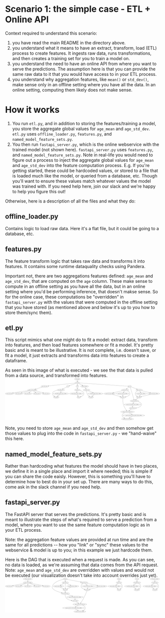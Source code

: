 # Scenario 1: the simple case - ETL + Online API

Context required to understand this scenario:
1. you have read the main README in the directory above.
2. you understand what it means to have an extract, transform, load (ETL) process to create features. It ingests raw data,
runs transformations, and then creates a training set for you to train a model on.
3. you understand the need to have an online API from where you want to serve the predictions. The assumption here is
that you can provide the same raw data to it that you would have access to in your ETL process.
4. you understand why aggregation features, like `mean()` or `std_dev()`, make sense only in an
offline setting where you have all the data. In an online setting, computing them likely does not make sense.

# How it works

1. You run `etl.py`, and in addition to storing the features/training a model, you store the aggregate global values
for `age_mean` and `age_std_dev`. `etl.py` uses `offline_loader.py`, `features.py`, and `named_model_feature_sets.py`.
2. You then run `fastapi_server.py`, which is the online webservice with the trained model (not shown here). `fastapi_server.py`
uses `features.py`, and `named_model_feature_sets.py`.
Note in real-life you would need to figure out a process to inject the aggregate global values for `age_mean` and `age_std_dev`
into the feature computation process. E.g. If you're getting started, these could be hardcoded values, or stored to a file that
is loaded much like the model, or queried from a database, etc. Though you'll want
to ensure these values match whatever values the model was trained with. If you need help here, join our slack and we're happy to help you figure this out!

Otherwise, here is a description of all the files and what they do:

## offline_loader.py
Contains logic to load raw data. Here it's a flat file, but it could be going
to a database, etc.

## features.py
The feature transform logic that takes raw data and transforms it into features. It contains some runtime
dataquality checks using Pandera.

Important not, there are two aggregations features defined: `age_mean` and `age_std_dev`, that are computed on the
`age` column. These make sense to compute in an offline setting as you have all the data, but in an online setting where
you'd be performing inference, that doesn't makse sense. So for the online case, these computations be "overridden" in
`fastapi_server.py` with the values that were computed in the offline setting that you have stored (as mentioned above
and below it's up to you how to store them/sync them).

## etl.py
This script mimics what one might do to fit a model: extract data, transform into features,
and then load features somewhere or fit a model. It's pretty basic and is meant
to be illustrative. It is not complete, i.e. doesn't save, or fit a model, it just extracts and transforms data
into features to create a dataframe.

As seen in this image of what is executed - we see the that data is pulled from a data source, and transformed into features.
![offline execution](offline_execution.dot.png)

Note, you need to store `age_mean` and
`age_std_dev` and then somehow get those values to plug into the code in `fastapi_server.py` - we "hand-waive" this here.

## named_model_feature_sets.py
Rather than hardcoding what features the model should have in two places, we define
it in a single place and import it where needed; this is simple if you can share the code eaisly.
However, this is something you'll have to determine how to best do in your set up. There are many ways to do this,
come ask in the slack channel if you need help.

## fastapi_server.py
The FastAPI server that serves the predictions. It's pretty basic and is meant to
illustrate the steps of what's required to serve a prediction from a model, where
you want to use the same feature computation logic as in your ETL process.

Note: the aggregation feature values are provided at run time and are the same
for all predictions -- how you "link" or "sync" these values to the webservice & model
is up to you; in this example we just hardcode them.

Here is the DAG that is executed when a request is made. As you can see, no data is loaded, as we're assuming
that data comes from the API request. Note: `age_mean` and `age_std_dev` are overridden with values and would
not be executed (our visualization doesn't take into account overrides just yet).
![online execution](online_execution.dot.png)
